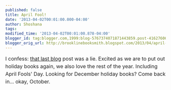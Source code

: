 ```yaml
---
published: false
title: April Fool!
date: '2013-04-02T00:01:00.000-04:00'
author: Shoshana
tags: 
modified_time: '2013-04-02T00:01:00.878-04:00'
blogger_id: tag:blogger.com,1999:blog-5767374071871443859.post-4162760625380905801
blogger_orig_url: http://brooklinebooksmith.blogspot.com/2013/04/april-fool.html
---
```


<span style="font-family: inherit;"><span style="color: #222222; font-size: 16px; line-height: 24px;">I confess: <a href="http://brooklinebooksmith.blogspot.com/2013/04/only-9-shopping-months-until-christmas.html">that last blog</a> post </span><span style="color: #222222; font-size: 16px; line-height: 24px;">was a lie. Excited as we are to put out holiday books again, we also love the rest of the year. Including April Fools' Day. Looking for December holiday books? Come back in... okay, October.</span></span>